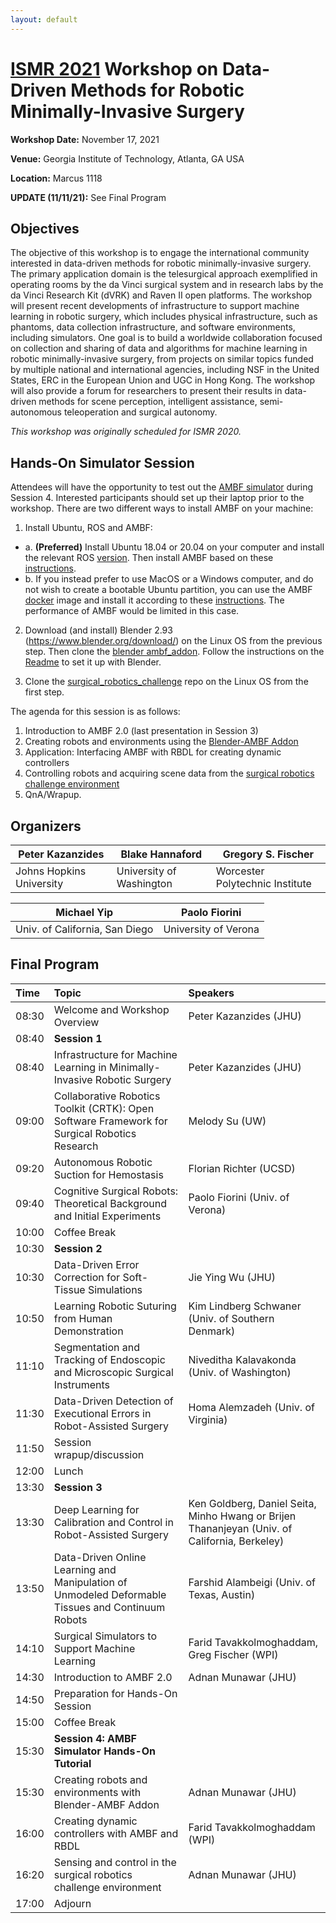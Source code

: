 ```yaml
---
layout: default
---
```


# [ISMR 2021](http://www.ismr.gatech.edu/) Workshop on Data-Driven Methods for Robotic Minimally-Invasive Surgery

**Workshop Date:**  November 17, 2021

**Venue:** Georgia Institute of Technology, Atlanta, GA USA

**Location:** Marcus 1118

**UPDATE (11/11/21):** See Final Program

## Objectives

The objective of this workshop is to engage the international community interested in data-driven methods for robotic minimally-invasive surgery. The primary application domain is the telesurgical approach exemplified in operating rooms by the da Vinci surgical system and in research labs by the da Vinci Research Kit (dVRK) and Raven II open platforms. The workshop will present recent developments of infrastructure to support machine learning in robotic surgery, which includes physical infrastructure, such as phantoms, data collection infrastructure, and software environments, including simulators. One goal is to build a worldwide collaboration focused on collection and sharing of data and algorithms for machine learning in robotic minimally-invasive surgery, from projects on similar topics funded by multiple national and international agencies, including NSF in the United States, ERC in the European Union and UGC in Hong Kong. The workshop will also provide a forum for researchers to present their results in data-driven methods for scene perception, intelligent assistance, semi-autonomous teleoperation and surgical autonomy.

*This workshop was originally scheduled for ISMR 2020.*

## Hands-On Simulator Session

Attendees will have the opportunity to test out the [AMBF simulator](https://github.com/WPI-AIM/ambf) during Session 4.
Interested participants should set up their laptop prior to the workshop. There are two different ways to install AMBF on your machine:

  1. Install Ubuntu, ROS and AMBF:
   * a. **(Preferred)** Install Ubuntu 18.04 or 20.04 on your computer and install the relevant ROS [version](http://wiki.ros.org/ROS/Installation). Then install AMBF based on these [instructions](https://github.com/WPI-AIM/ambf/blob/ambf-2.0/README.md).
   * b. If you instead prefer to use MacOS or a Windows computer, and do not wish to create a bootable Ubuntu partition, you can use the AMBF [docker](https://github.com/collaborative-robotics/docker-ambf) image and install it according to these [instructions](https://github.com/collaborative-robotics/docker-ambf). The performance of AMBF would be limited in this case.
  
  2. Download (and install) Blender 2.93 (https://www.blender.org/download/) on the Linux OS from the previous step. Then clone the [blender ambf_addon](https://github.com/WPI-AIM/ambf_addon). Follow the instructions on the [Readme](https://github.com/WPI-AIM/ambf_addon/blob/blender-2.9x/README.md) to set it up with Blender.
  
  3. Clone the [surgical_robotics_challenge](https://github.com/collaborative-robotics/surgical_robotics_challenge) repo on the Linux OS from the first step.



The agenda for this session is as follows:

  1. Introduction to AMBF 2.0 (last presentation in Session 3)
  2. Creating robots and environments using the [Blender-AMBF Addon](https://github.com/WPI-AIM/ambf_addon)
  3. Application: Interfacing AMBF with RBDL for creating dynamic controllers
  4. Controlling robots and acquiring scene data from the [surgical robotics challenge environment](https://github.com/collaborative-robotics/surgical_robotics_challenge)
  5. QnA/Wrapup.

## Organizers

|Peter Kazanzides          | Blake Hannaford           | Gregory S. Fischer              |
|--------------------------|---------------------------|---------------------------------|
|Johns Hopkins University  | University of Washington  | Worcester Polytechnic Institute |

|Michael Yip                    | Paolo Fiorini         |
|-------------------------------|-----------------------|
|Univ. of California, San Diego | University of Verona  |

## Final Program

| Time  | Topic        | Speakers |
|:------|:-------------|:---------|
| 08:30 | Welcome and Workshop Overview | Peter Kazanzides (JHU) |
| 08:40 | **Session 1** | |
| 08:40 | Infrastructure for Machine Learning in Minimally-Invasive Robotic Surgery | Peter Kazanzides (JHU) |
| 09:00 | Collaborative Robotics Toolkit (CRTK): Open Software Framework for Surgical Robotics Research | Melody Su (UW) |
| 09:20 | Autonomous Robotic Suction for Hemostasis | Florian Richter (UCSD) |
| 09:40 | Cognitive Surgical Robots: Theoretical Background and Initial Experiments | Paolo Fiorini (Univ. of Verona) |
| 10:00 | Coffee Break | | |
| 10:30 | **Session 2** | |
| 10:30 | Data-Driven Error Correction for Soft-Tissue Simulations | Jie Ying Wu (JHU) |
| 10:50 | Learning Robotic Suturing from Human Demonstration | Kim Lindberg Schwaner (Univ. of Southern Denmark) |
| 11:10 | Segmentation and Tracking of Endoscopic and Microscopic Surgical Instruments | Niveditha Kalavakonda (Univ. of Washington) |
| 11:30 | Data-Driven Detection of Executional Errors in Robot-Assisted Surgery | Homa Alemzadeh (Univ. of Virginia) |
| 11:50 | Session wrapup/discussion
| 12:00 | Lunch | | |
| 13:30 | **Session 3** | |
| 13:30 | Deep Learning for Calibration and Control in Robot-Assisted Surgery | Ken Goldberg, Daniel Seita, Minho Hwang or Brijen Thananjeyan (Univ. of California, Berkeley) |
| 13:50 | Data-Driven Online Learning and Manipulation of Unmodeled Deformable Tissues and Continuum Robots | Farshid Alambeigi (Univ. of Texas, Austin) |
| 14:10 | Surgical Simulators to Support Machine Learning | Farid Tavakkolmoghaddam, Greg Fischer (WPI) |
| 14:30 | Introduction to AMBF 2.0 | Adnan Munawar (JHU) |
| 14:50 | Preparation for Hands-On Session |
| 15:00 | Coffee Break | |
| 15:30 | **Session 4: AMBF Simulator Hands-On Tutorial** | |
| 15:30 | Creating robots and environments with Blender-AMBF Addon | Adnan Munawar (JHU) |
| 16:00 | Creating dynamic controllers with AMBF and RBDL | Farid Tavakkolmoghaddam (WPI) |
| 16:20 | Sensing and control in the surgical robotics challenge environment | Adnan Munawar (JHU) |
| 17:00 | Adjourn | | |
